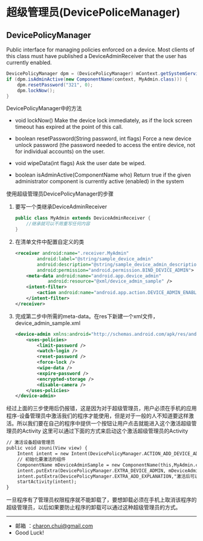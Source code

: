 超级管理员(DevicePoliceManager)
===

DevicePolicyManager    
---

Public interface for managing policies enforced on a device. Most clients of this class must have published a DeviceAdminReceiver that the user has currently enabled.       

```java
DevicePolicyManager dpm = (DevicePolicyManager) mContext.getSystemService(Context.DEVICE_POLICY_SERVICE);
if (dpm.isAdminActive(new ComponentName(context, MyAdmin.class))) {
	dpm.resetPassword("321", 0);
	dpm.lockNow();
} 
```

DevicePolicyManager中的方法     

- void lockNow() 
	Make the device lock immediately, as if the lock screen timeout has expired at the point of this call.
	
- boolean resetPassword(String password, int flags) 
	Force a new device unlock password (the password needed to access the entire device, not for individual accounts) on the user.
	
- void wipeData(int flags) 
	Ask the user date be wiped.

- boolean isAdminActive(ComponentName who) 
	Return true if the given administrator component is currently active (enabled) in the system

使用超级管理员DevicePolicyManager的步骤       
1. 要写一个类继承DeviceAdminReceiver
	```java
	public class MyAdmin extends DeviceAdminReceiver {
		//继承就可以不用重写任何内容
	}
	```
    
2. 在清单文件中配置自定义的类
	```xml
	<receiver android:name=".receiver.MyAdmin"
			android:label="@string/sample_device_admin"
			android:description="@string/sample_device_admin_description"
			android:permission="android.permission.BIND_DEVICE_ADMIN">
		<meta-data android:name="android.app.device_admin"
				android:resource="@xml/device_admin_sample" />
		<intent-filter>
			<action android:name="android.app.action.DEVICE_ADMIN_ENABLED" />
		</intent-filter>
	</receiver>
	```
	
3.  完成第二步中所需的meta-data。在res下新建一个xml文件，device_admin_sample.xml
	```xml
	<device-admin xmlns:android="http://schemas.android.com/apk/res/android">
		<uses-policies>
			<limit-password />
			<watch-login />
			<reset-password />
			<force-lock />
			<wipe-data />
			<expire-password />
			<encrypted-storage />
			<disable-camera />
		</uses-policies>
	</device-admin>
	```
经过上面的三步使用后仍报错，这是因为对于超级管理员，用户必须在手机的应用程序-设备管理员中激活我们的程序才能使用，但是对于一般的人不知道要这样激活。所以我们要在自己的程序中提供一个按钮让用户点击就能进入这个激活超级管理员的Activity
这里可以通过下面的方式来启动这个激活超级管理员的Activity
```xml
// 激活设备超级管理员
public void zouni(View view) {
	Intent intent = new Intent(DevicePolicyManager.ACTION_ADD_DEVICE_ADMIN);
	// 初始化要激活的组件
	ComponentName mDeviceAdminSample = new ComponentName(this,MyAdmin.class);
	intent.putExtra(DevicePolicyManager.EXTRA_DEVICE_ADMIN, mDeviceAdminSample);
	intent.putExtra(DevicePolicyManager.EXTRA_ADD_EXPLANATION,"激活后可以远程锁屏,清理数据");
	startActivity(intent);
} 
```
一旦程序有了管理员权限程序就不能卸载了，要想卸载必须在手机上取消该程序的超级管理员，以后如果要防止程序的卸载可以通过这种超级管理员的方式。

---

- 邮箱 ：charon.chui@gmail.com  
- Good Luck! 